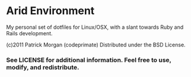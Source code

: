 # Arid Environment

My personal set of dotfiles for Linux/OSX, with a slant towards Ruby and Rails development.

(c)2011 Patrick Morgan (codeprimate)
Distributed under the BSD License.

### See LICENSE for additional information.  Feel free to use, modify, and redistribute.
